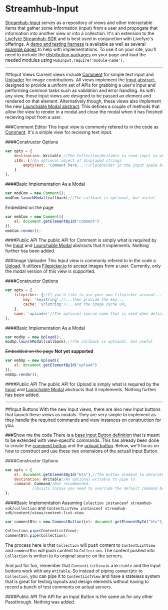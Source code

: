 Streamhub-Input
===============
[Streamhub-Input](//github.com/Joao-S-Martins/streamhub-input "Streamhub-Input repository") serves as a repository of views and other interactable items that gather some information (input) from a user and propogate that information into another view or into a collection. It's an extension to the [Livefyre Streamhub-SDK](//github.com/Livefyre/streamhub-sdk "Streamhub-SDK repository") and is best used in conjunction with Livefyre's offerings. A [demo and testing harness](//joao-s-martins.github.io/streamhub-input/built.html "Input demo and testing harness") is available as well as several [example pages](//github.com/Joao-S-Martins/streamhub-input/tree/master/examples "Examples Input implementations") to help with implementations. To use it on your site, you'll need to include the [distribution packages](//github.com/Joao-S-Martins/streamhub-input/tree/master/dist "Distribution files") on your page and load the needed modules using `HubInput.require('module-name')`.

-------------
##Input Views
Current views include [Comment](https://github.com/Joao-S-Martins/streamhub-input/tree/master/src/comment "Comment source code") for simple text input and [Uploader](https://github.com/Joao-S-Martins/streamhub-input/tree/master/src/upload "Upload source code") for image contributions. All views implement the [Input abstract](https://github.com/Joao-S-Martins/streamhub-input/blob/master/src/main.js "Input abstract source code"), designed to provide a uniform set of APIs for grabbing a user's input and performing common tasks such as validation and error handling. As with any view, these Input views are designed to be passed an element and rendered on that element. Alternatively though, these views also implement the new [Launchable Modal abstract](//github.com/Joao-S-Martins/streamhub-input/blob/master/src/modal/abstract/launchable-modal.js "Launchable Modal source code"). This defines a couple of methods that allow the view to render in a modal and close the modal when it has finished recieving input from a user.

###Comment Editor
This Input view is commonly refered to in the code as [Comment](//github.com/Joao-S-Martins/streamhub-input/blob/master/src/comment/main.js "Comment source code"). It's a simple view for recieving text input.

####Constructor Options
```JavaScript
var opts = {
    destination: Writable,//The Collection/Writable to send input to when the submission button is clicked
    i18n: {//An optional object of displayed strings
        emptyText: 'Comment here...'//Placeholder in the input space before the user adds their own input
    }
};
```

####Basic Implementation
As a Modal
```JavaScript
var modCom = new Comment();
modCom.launchModal(callback);//The callback is optional, but useful
```
Embedded on the page
```JavaScript
var embCom = new Comment({
    el: document.getElementById("comment")
});
embCom.render();
```

####Public API
The public API for Comment is simply what is required by the [Input](https://github.com/Joao-S-Martins/streamhub-input/blob/master/src/main.js "Input abstract source code") and [Launchable Modal](//github.com/Joao-S-Martins/streamhub-input/blob/master/src/modal/abstract/launchable-modal.js "Launchable Modal source code") abstracts that it implements. Nothing further has been added.

###Image Uploader
This Input view is commonly refered to in the code a [Upload](//github.com/Joao-S-Martins/streamhub-input/blob/master/src/upload/main.js "Upload source code"). It utilizes [Filepicker.io](//www.inkfilepicker.com/ "Filepicker.io, by Ink") to accept images from a user. Currently, only the modal version of this view is supported.

####Constructor Options
```JavaScript
var opts = {
    filepicker: {//If you'd like to use your own filepicker account...
        key: 'keystring',//...then provide the key...
        cache: 'urlstring'//...and the image cache URL
    },
    name: 'uploader'//The optional source name that is used when defining attachments to LivefyreContent
};
```

####Basic Implementation
As a Modal
```JavaScript
var modUp = new Upload();
modUp.launchModal(callback);//The callback is optional, but useful
```
~~Embedded on the page~~ **Not yet supported**
```JavaScript
var embUp = new Upload({
    el: document.getElementById("upload")
});
embUp.render();
```

####Public API
The public API for Upload is simply what is required by the [Input](https://github.com/Joao-S-Martins/streamhub-input/blob/master/src/main.js "Input abstract source code") and [Launchable Modal](//github.com/Joao-S-Martins/streamhub-input/blob/master/src/modal/abstract/launchable-modal.js "Launchable Modal source code") abstracts that it implements. Nothing further has been added.

---------------
##Input Buttons
With the new Input views, there are also new Input buttons that launch these views as modals. They are very simple to implement as they handle the required commands and view instances on construction for you.

###Show me the code
There is a  [base Input Button definition](//github.com/Joao-S-Martins/streamhub-input/blob/master/src/button.js "Input Button source code") that is meant to be extended with view-specific commands. This has already been done to create the [comment button](//github.com/Joao-S-Martins/streamhub-input/blob/master/src/comment/button.js "Comment Button source code") and the [upload button](//github.com/Joao-S-Martins/streamhub-input/blob/master/src/upload/button.js "Comment Button source code"). Below, we'll focus on how to construct and use these two extensions of the actuall Input Button.

####Constructor Options
```JavaScript
var opts = {
    el: document.getElementById("btn"),//The button element to decorate
    destination: Writable//An optional writable to pipe to
    command: Command//Not recommended.
            //Exists incase you need to override the default command behavior
};
```

####Basic Implementation
Assuming `Colection instanceof streamhub-sdk/collection` and
`ContentListVew instanceof streamhub-sdk/content/views/content-list-view`
```JavaScript
var commentBtn = new CommentButton({el: document.getElementById("btn")});

Collection.pipe(ContentListView);
commentBtn.pipe(Collection);
```
The process here is that `Collection` will push content to `ContentListView` and `commentBtn` will push content to `Collection`. The content pushed into `Collection` is written to its original source on the servers.

And just for fun, remember that `ContentListView` is a `Writable` and the Input buttons work with any `Writable`. So instead of piping `commentBtn` to `Collection`, you can pipe it to `ContentListView` and have a stateless system that is great for testing layouts and design elements without having to record a bunch of test comments on actual servers.

####Public API
The API for an Input Button is the same as for any other Passthrough. Nothing was added.
